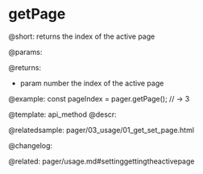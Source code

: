 getPage
=============

@short: returns the index of the active page


@params:


@returns:
- param	number      the index of the active page


@example:
const pageIndex = pager.getPage();
// -> 3


@template: api_method
@descr:




@relatedsample:
pager/03_usage/01_get_set_page.html

@changelog:

@related: pager/usage.md#settinggettingtheactivepage
